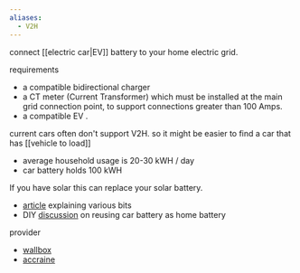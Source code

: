 ```yaml
---
aliases:
  - V2H
---
```

connect [[electric car|EV]] battery to your home electric grid.

requirements
- a compatible bidirectional charger 
- a CT meter (Current Transformer) which must be installed at the main grid connection point, to support  connections greater than 100 Amps. 
- a compatible EV .

current cars often don't support V2H. so it might be easier to find a car that has [[vehicle to load]]


- average household usage is 20-30 kWH / day
- car battery holds 100 kWH

If you have solar this can replace your solar battery.

- [article](https://electroverse.octopus.energy/community/ev-blogs-and-guides/bi-directional-charging) explaining various bits
- DIY [discussion](https://diysolarforum.com/threads/used-ev-vehicle-battery-as-solar-storage.43793/) on reusing car battery as home battery

provider
- [wallbox](https://wallbox.com/en_uk/quasar-2-bidirectional-ev-charger) 
- [accraine](https://accraine.co.uk/product/vehicle-to-home-v2h-6kw-charger/) 


